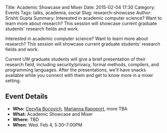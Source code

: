 Title: Academic Showcase and Mixer
Date: 2015-02-04 17:30
Category: Events
Tags: talks, academia, social
Slug: research-showcase
Author: Srishti Gupta
Summary: Interested in academic computer science? Want to learn more about research? This session will showcase current graduate students' research fields and work.

Interested in academic computer science? Want to learn more about research?
This session will showcase current graduate students' research fields and
work.

Current UW graduate students will give a brief presentation of their research
field, including security/privacy, formal methods, compilers, and programming
languages. After the presentations, we'll have snacks available while you
connect with them and get to know more in a mixer setting.

## Event Details ##

+ **Who:** [Cecylia Bocovich](https://cs.uwaterloo.ca/~cbocovic/), [Marianna
  Rapoport](https://cs.uwaterloo.ca/~mrapopor/index.html), more TBA
+ **What:** Academic Showcase and Mixer
+ **Where:** TBD
+ **When:** Wed. Feb 4, 5:30&ndash;7:00PM
